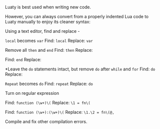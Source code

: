 
Luaty is best used when writing new code. 

However, you can always convert from a properly indented Lua code to Luaty manually to enjoy its cleaner syntax:

Using a text editor, find and replace -

`local` becomes `var`
Find: `local`
Replace: `var`

Remove all `then` and `end`
Find: `then`
Replace:

Find: `end`
Replace:

*Leave the `do` statements intact, but remove `do` after `while` and `for`
Find: `do`
Replace: 

`Repeat` becomes `do`
Find: `repeat`
Replace: `do`


Turn on regular expression

Find: `function (\w+)\(`
Replace: `\1 = fn\(`

Find: `function (\w+):(\w+)\(`
Replace: `\1.\2 = fn\(@, `


Compile and fix other compilation errors.